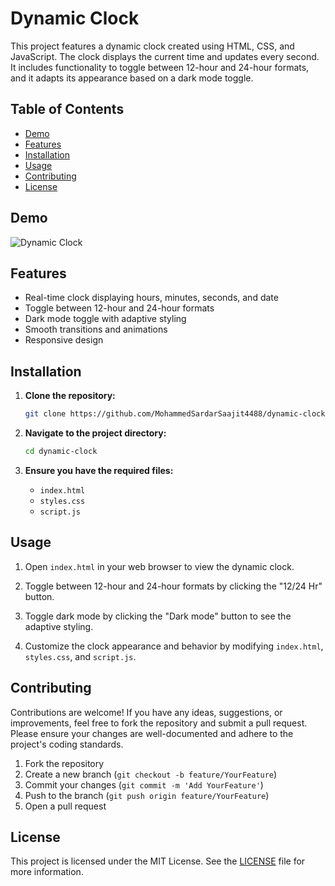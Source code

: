 # Dynamic Clock

This project features a dynamic clock created using HTML, CSS, and JavaScript. The clock displays the current time and updates every second. It includes functionality to toggle between 12-hour and 24-hour formats, and it adapts its appearance based on a dark mode toggle.

## Table of Contents

- [Demo](#demo)
- [Features](#features)
- [Installation](#installation)
- [Usage](#usage)
- [Contributing](#contributing)
- [License](#license)

## Demo

![Dynamic Clock](preciew.png)

## Features

- Real-time clock displaying hours, minutes, seconds, and date
- Toggle between 12-hour and 24-hour formats
- Dark mode toggle with adaptive styling
- Smooth transitions and animations
- Responsive design

## Installation

1. **Clone the repository:**

    ```sh
    git clone https://github.com/MohammedSardarSaajit4488/dynamic-clock.git
    ```

2. **Navigate to the project directory:**

    ```sh
    cd dynamic-clock
    ```

3. **Ensure you have the required files:**

    - `index.html`
    - `styles.css`
    - `script.js`

## Usage

1. Open `index.html` in your web browser to view the dynamic clock.
   
2. Toggle between 12-hour and 24-hour formats by clicking the "12/24 Hr" button.

3. Toggle dark mode by clicking the "Dark mode" button to see the adaptive styling.

4. Customize the clock appearance and behavior by modifying `index.html`, `styles.css`, and `script.js`.

## Contributing

Contributions are welcome! If you have any ideas, suggestions, or improvements, feel free to fork the repository and submit a pull request. Please ensure your changes are well-documented and adhere to the project's coding standards.

1. Fork the repository
2. Create a new branch (`git checkout -b feature/YourFeature`)
3. Commit your changes (`git commit -m 'Add YourFeature'`)
4. Push to the branch (`git push origin feature/YourFeature`)
5. Open a pull request

## License

This project is licensed under the MIT License. See the [LICENSE](LICENSE) file for more information.
